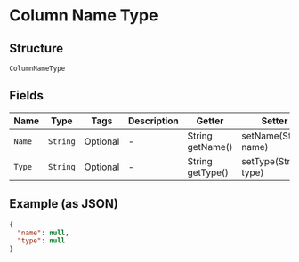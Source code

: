 
# Column Name Type

## Structure

`ColumnNameType`

## Fields

| Name | Type | Tags | Description | Getter | Setter |
|  --- | --- | --- | --- | --- | --- |
| `Name` | `String` | Optional | - | String getName() | setName(String name) |
| `Type` | `String` | Optional | - | String getType() | setType(String type) |

## Example (as JSON)

```json
{
  "name": null,
  "type": null
}
```

